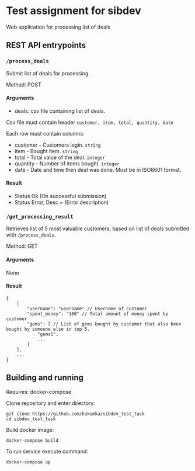 # Test assignment for sibdev

Web application for processing list of deals

## REST API entrypoints

### `/process_deals`

Submit list of deals for processing.

Method: POST

#### Arguments
- deals: csv file containing list of deals.


Csv file must contain header 
`customer, item, total, quantity, date`


Each row must contain columns:

- customer - Customers login. `string`
- item - Bought item. `string`
- total - Total value of the deal. `integer`
- quantity - Number of items bought. `integer`
- date - Date and time then deal was done. Must be in ISO8601 format.

#### Result

- Status Ok (On successful submission)
- Status Error, Desc = (Error description)

### `/get_processing_result`

Retrieves list of 5 most valuable customers, based on list of deals submitted with `/process_deals`.

Method: GET

#### Arguments

None

#### Result

```json5
{
    [
        "username": "username" // Username of customer
        "spent_money": "100" // Total amount of money spent by customer
        "gems": [ // List of gems bought by customer that also been bought by someone else in top 5.
            "gems1",
            ...
        ]
    ],
    ...
}
```

## Building and running

Requires: docker-compose

Clone repository and enter directory:

```
git clone https://github.com/hukumka/sibdev_test_task
cd sibdev_test_task
```

Build docker image:
```
docker-compose build
```

To run service execute command:

```
docker-compose up
```
